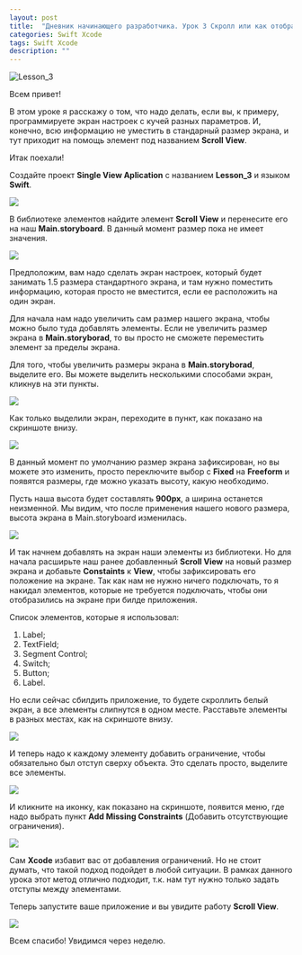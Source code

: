 ```yaml
---
layout: post
title:  "Дневник начинающего разработчика. Урок 3 Скролл или как отобразить кучу информации на экране."
categories: Swift Xcode
tags: Swift Xcode
description: ""
---
```


![Lesson_3](http://i023.radikal.ru/1610/bf/290c4c00b39a.jpg)

Всем привет!

В этом уроке я расскажу о том, что надо делать, если вы, к примеру, программируете экран настроек
с кучей разных параметров. И, конечно, всю информацию не уместить в стандарный размер экрана,
и тут приходит на помощь элемент под названием **Scroll View**.

Итак поехали!

Создайте проект **Single View Aplication** с названием **Lesson_3** и языком **Swift**.

![](http://i023.radikal.ru/1610/c4/f2422dd5fde7.jpg)

В библиотеке элементов найдите элемент **Scroll View** и перенесите его на наш **Main.storyboard**.
В данный момент размер пока не имеет значения.

![](http://i053.radikal.ru/1610/10/02726207eb43.jpg)

Предположим, вам надо сделать экран настроек, который будет занимать 1.5 размера стандартного
экрана, и там нужно поместить информацию, которая просто не вместится, если ее расположить
на один экран.

Для начала нам надо увеличить сам размер нашего экрана, чтобы можно было туда добавлять элементы. Если не увеличить размер экрана в **Main.storyborad**, то вы просто не сможете переместить элемент за пределы экрана.

Для того, чтобы увеличить размеры экрана в **Main.storyborad**, выделите его. Вы можете выделить несколькими способами экран, кликнув на эти пункты.

![](http://s019.radikal.ru/i614/1610/c7/2b0f4ade03ca.jpg)

Как только выделили экран, переходите в пункт, как показано на скриншоте внизу.

![](http://s017.radikal.ru/i408/1610/a3/9dd57e5f3ab0.jpg)

В данный момент по умолчанию размер экрана зафиксирован, но вы можете это изменить, просто
переключите выбор с **Fixed** на **Freeform** и появятся размеры, где можно указать высоту, какую необходимо.

Пусть наша высота будет составлять **900px**, а ширина останется неизменной. Мы видим, что после
применения нашего нового размера, высота экрана в Main.storyboard изменилась.

![](http://s018.radikal.ru/i518/1610/99/2a7fbc6ada2f.jpg)

И так начнем добавлять на экран наши элементы из библиотеки. Но для начала расширьте
наш ранее добавленный **Scroll View** на новый размер экрана и добавьте **Constaints** к **View**,
чтобы зафиксировать его положение на экране. Так как нам не нужно ничего подключать,
то я накидал элементов, которые не требуется подключать, чтобы они отобразились на экране
при билде приложения.

Список элементов, которые я использовал:

1. Label;
2. TextField;
3. Segment Control;
4. Switch;
5. Button;
6. Label.

Но если сейчас сбилдить приложение, то будете скроллить белый экран, а все элементы слипнутся
в одном месте. Расставьте элементы в разных местах, как на скриншоте внизу.

![](http://s016.radikal.ru/i337/1610/75/f8d8b9d71681.jpg)

И теперь надо к каждому элементу добавить ограничение, чтобы обязательно был отступ сверху
объекта. Это сделать просто, выделите все элементы.

![](http://s017.radikal.ru/i409/1610/1b/31252ebe4942.jpg)

И кликните на иконку, как показано на скриншоте, появится меню, где надо выбрать пункт
**Add Missing Constraints** (Добавить отсутствующие ограничения).

![](http://s010.radikal.ru/i313/1610/98/31bd692f6a95.jpg)

Сам **Xcode** избавит вас от добавления ограничений. Но не стоит думать, что такой подход
подойдет в любой ситуации. В рамках данного урока этот метод отлично подходит, т.к. нам тут нужно
только задать отступы между элементами.

Теперь запустите ваше приложение и вы увидите работу **Scroll View**.

![](http://s019.radikal.ru/i604/1610/52/58b5dc986724.gif)



Всем спасибо! Увидимся через неделю.





